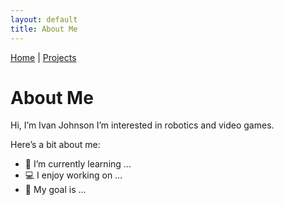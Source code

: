 ```yaml
---
layout: default
title: About Me
---
```


[Home](index.md) | [Projects](projects.md)

# About Me  

Hi, I’m Ivan Johnson 
I’m interested in robotics and video games.  

Here’s a bit about me:  

- 🌱 I’m currently learning …
- 💻 I enjoy working on …
- 🚀 My goal is …
